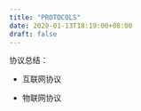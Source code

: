 ```yaml
---
title: "PROTOCOLS"
date: 2020-01-13T18:19:00+08:00
draft: false
---
```






协议总结：

* 互联网协议

* 物联网协议

